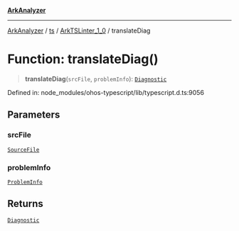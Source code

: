 [**ArkAnalyzer**](../../../../../../README.md)

***

[ArkAnalyzer](../../../../../../globals.md) / [ts](../../../README.md) / [ArkTSLinter\_1\_0](../README.md) / translateDiag

# Function: translateDiag()

> **translateDiag**(`srcFile`, `problemInfo`): [`Diagnostic`](../../../interfaces/Diagnostic.md)

Defined in: node\_modules/ohos-typescript/lib/typescript.d.ts:9056

## Parameters

### srcFile

[`SourceFile`](../../../interfaces/SourceFile.md)

### problemInfo

[`ProblemInfo`](../interfaces/ProblemInfo.md)

## Returns

[`Diagnostic`](../../../interfaces/Diagnostic.md)
